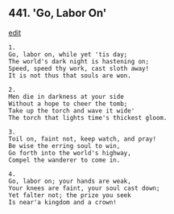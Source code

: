 
## 441.  'Go, Labor On'
[edit](https://docs.google.com/document/d/1UcGX60pAtAnxKxYJYIaEGO2R27E-zB7Q/edit?mode=html)



    1.
    Go, labor on, while yet 'tis day; 
    The world's dark night is hastening on; 
    Speed, speed thy work, cast sloth away! 
    It is not thus that souls are won. 

    2.
    Men die in darkness at your side 
    Without a hope to cheer the tomb; 
    Take up the torch and wave it wide' 
    The torch that lights time's thickest gloom. 

    3.
    Toil on, faint not, keep watch, and pray! 
    Be wise the erring soul to win, 
    Go forth into the world's highway, 
    Compel the wanderer to come in. 

    4.
    Go, labor on; your hands are weak, 
    Your knees are faint, your soul cast down; 
    Yet falter not; the prize you seek 
    Is near'a kingdom and a crown!
